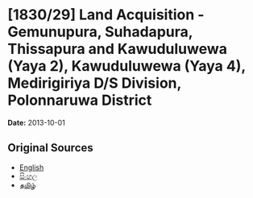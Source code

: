 # [1830/29] Land Acquisition - Gemunupura, Suhadapura, Thissapura and Kawuduluwewa (Yaya 2), Kawuduluwewa (Yaya 4), Medirigiriya D/S Division, Polonnaruwa District

**Date:** 2013-10-01

## Original Sources

- [English](https://documents.gov.lk/view/extra-gazettes/2013/10/1830-29_E.pdf)
- [සිංහල](https://documents.gov.lk/view/extra-gazettes/2013/10/1830-29_S.pdf)
- [தமிழ்](https://documents.gov.lk/view/extra-gazettes/2013/10/1830-29_T.pdf)
